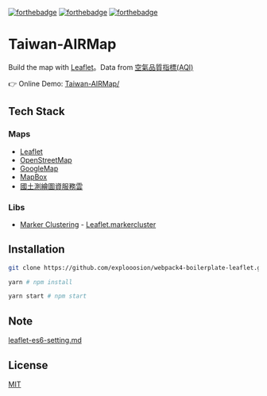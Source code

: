 [![forthebadge](https://forthebadge.com/images/badges/makes-people-smile.svg)](https://forthebadge.com)
[![forthebadge](https://forthebadge.com/images/badges/built-with-love.svg)](https://forthebadge.com)
[![forthebadge](https://forthebadge.com/images/badges/uses-css.svg)](https://forthebadge.com)

# Taiwan-AIRMap

Build the map with [Leaflet](https://leafletjs.com/)。Data from [空氣品質指標(AQI)](https://data.gov.tw/dataset/40448)

👉 Online Demo: [Taiwan-AIRMap/](https://robby570.tw/Taiwan-AIRMap/)

## Tech Stack

### Maps

- [Leaflet](https://github.com/consbio/Leaflet.Basemaps)
- [OpenStreetMap](https://www.openstreetmap.org/)
- [GoogleMap](https://gitlab.com/IvanSanchez/Leaflet.GridLayer.GoogleMutant) 
- [MapBox](https://www.mapbox.com/)
- [國土測繪圖資服務雲](https://maps.nlsc.gov.tw)

### Libs

- [Marker Clustering](https://github.com/Leaflet/Leaflet.markercluster) - [Leaflet.markercluster](https://github.com/Leaflet/Leaflet.markercluster)

## Installation

```sh
git clone https://github.com/explooosion/webpack4-boilerplate-leaflet.git
```

```sh
yarn # npm install
```

```sh
yarn start # npm start
```

## Note

[leaflet-es6-setting.md](https://gist.github.com/explooosion/08d2ae4031a8c00b53b621e89415e3e9)

## License

[MIT](http://opensource.org/licenses/MIT)

